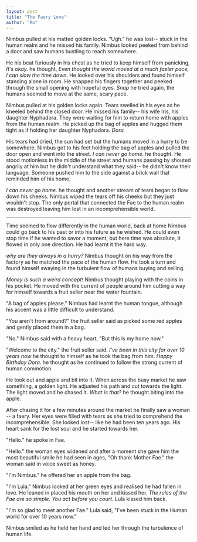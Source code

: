 ```yaml
---
layout: post
title: "The Faery Love"
author: "Ro"
---
```


<!--
Prompt: 
A fey is trapped in the human realm and is forced to navigate incomprehensible rituals and laws in a world where even time doesn't make sense
-->

Nimbus pulled at his matted golden locks. "Ugh." he was lost-- stuck in the human realm and he missed his family. Nimbus looked peeked from behind a door and saw humans bustling to reach somewhere. 

He his beat furiously in his chest as he tried to keep himself from panicking, *It's okay.* he thought, *Even thought the world moved at a much faster pace, I can slow the time down.* He looked over his shoulders and found himself standing alone in room. He snapped his fingers together and peeked through the small opening with hopeful eyes. *Snap* he tried again, the humans seemed to move at the same, scary pace.

Nimbus pulled at his golden locks again. Tears swelled in his eyes as he kneeled behind the closed door. He missed his family-- his wife Iris, his daughter Nyphadora. They were waiting for him to return home with apples from the human realm. He picked up the bag of apples and hugged them tight as if holding her daughter Nyphadora. *Dora.* 

His tears had dried, the sun had set but the humans moved in a hurry to be somewhere. Nimbus got to his feet holding the bag of apples and pulled the door open and went into the street. *I can never go home.* he thought. He stood motionless in the middle of the street and humans passing by shouted angrily at him but he didn't understand what they said-- he didn't know their language. Someone pushed him to the side against a brick wall that reminded him of his home. 

*I can never go home.* he thought and another stream of tears began to flow down his cheeks. Nimbus wiped the tears off his cheeks but they just wouldn't stop. The only portal that connected the Fae to the human realm was destroyed leaving him lost in an incomprehensible world. 

--- 

Time seemed to flow differently in the human world, back at home Nimbus could go back to his past or into his future as he wished. He could even stop time if he wanted to savor a moment, but here time was absolute, it flowed in only one direction. He had learnt it the hard way.

*why are they always in a hurry?* Nimbus thought on his way from the factory as he matched the pace of the human flow. He took a turn and found himself swaying in the turbulent flow of humans buying and selling. 

*Money is such a weird concept!* Nimbus thought playing with the coins in his pocket. He moved with the current of people around him cutting a way for himself towards a fruit seller near the water fountain.

"A bag of apples please." Nimbus had learnt the human tongue, although his accent was a little difficult to understand. 

"You aren't from around?" the fruit seller said as picked some red apples and gently placed them in a bag. 

"No." Nimbus said with a heavy heart, "But this is my home now."

"Welcome to the city." the fruit seller said. *I've been in this city for over 10 years now* he thought to himself as he took the bag from him. *Happy Birthday Dora.* he thought as he continued to follow the strong current of human commotion. 

He took out and apple and bit into it. When across the busy market he saw something, a golden light. He adjusted his path and cut towards the light. The light moved and he chased it. *What is that?* he thought biting into the apple. 

After chasing it for a few minutes around the market he finally saw a woman -- a faery. Her eyes were filled with tears as she tried to comprehend the incomprehensible. She looked lost-- like he had been ten years ago. His heart sank for the lost soul and he started towards her.

"Hello." he spoke in Fae. 

"Hello." the woman eyes widened and after a moment she gave him the most beautiful smile he had seen in ages, "Oh thank Mother Fae." the woman said in voice sweet as honey. 

"I'm Nimbus." he offered her an apple from the bag.

"I'm Lula." Nimbus looked at her green eyes and realised he had fallen in love. He leaned in placed his mouth on her and kissed her. *The rules of the Fae are so simple. You act before you court.* Lula kissed him back.

"I'm so glad to meet another Fae." Lula said, "I've been stuck in the Human world for over 10 years now."

Nimbus smiled as he held her hand and led her through the turbulence of human life.
